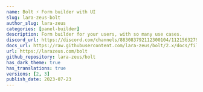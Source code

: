 ```yaml
---
name: Bolt ⚡️ Form builder with UI
slug: lara-zeus-bolt
author_slug: lara-zeus
categories: [panel-builder]
description: Form builder for your users, with so many use cases.
discord_url: https://discord.com/channels/883083792112300104/1121563279668555897
docs_url: https://raw.githubusercontent.com/lara-zeus/bolt/2.x/docs/filament.md
url: https://larazeus.com/bolt
github_repository: lara-zeus/bolt
has_dark_theme: true
has_translations: true
versions: [2, 3]
publish_date: 2023-07-23
---
```

